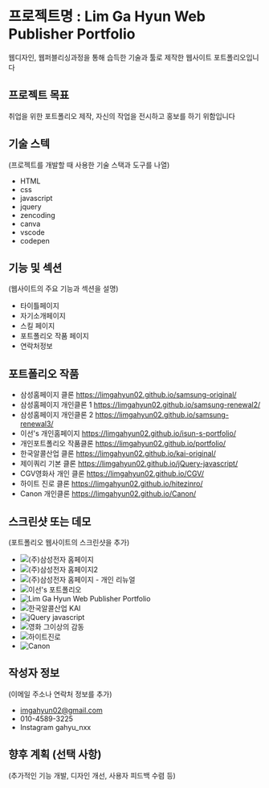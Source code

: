 # 프로젝트명 : Lim Ga Hyun Web Publisher Portfolio
웹디자인, 웹퍼블리싱과정을 통해 습득한 기술과 툴로 제작한 웹사이트 포트폴리오입니다

## 프로젝트 목표
취업을 위한 포트폴리오 제작, 자신의 작업을 전시하고 홍보를 하기 위함입니다

## 기술 스텍
(프로젝트를 개발할 때 사용한 기술 스택과 도구를 나열)
- HTML
- css
- javascript
- jquery
- zencoding
- canva
- vscode
- codepen
## 기능 및 섹션
(웹사이트의 주요 기능과 섹션을 설명)

- 타이틀페이지
- 자기소개페이지
- 스킬 페이지
- 포트폴리오 작품 페이지
- 연락처정보

## 포트폴리오 작품
- 삼성홈페이지 클론 https://limgahyun02.github.io/samsung-original/
- 삼성홈페이지 개인클론 1 https://limgahyun02.github.io/samsung-renewal2/
- 삼성홈페이지 개인클론 2 https://limgahyun02.github.io/samsung-renewal3/
- 이선's 개인홈페이지 https://limgahyun02.github.io/isun-s-portfolio/
- 개인포트폴리오 작품클론 https://limgahyun02.github.io/portfolio/
- 한국알콜산업 클론 https://limgahyun02.github.io/kai-original/
- 제이쿼리 기본 클론 https://limgahyun02.github.io/jQuery-javascript/
- CGV영화사 개인 클론 https://limgahyun02.github.io/CGV/
- 하이트 진로 클론 https://limgahyun02.github.io/hitezinro/
- Canon 개인클론 https://limgahyun02.github.io/Canon/
  
## 스크린샷 또는 데모
(포트폴리오 웹사이트의 스크린샷을 추가)
- ![(주)삼성전자 홈페이지](https://github.com/limgahyun02/portfolio/assets/142555137/9003e391-610c-4119-b7fd-8afda055b27e)
- ![(주)삼성전자 홈페이지2](https://github.com/limgahyun02/portfolio/assets/142555137/bc801510-aacd-4dc0-bbf9-08b13619d73a)
- ![(주)삼성전자 홈페이지 - 개인 리뉴얼](https://github.com/limgahyun02/portfolio/assets/142555137/6440dad2-b18e-455a-b738-765eeabe441f)
- ![이선's 포트폴리오](https://github.com/limgahyun02/portfolio/assets/142555137/61957c5c-a73e-4caa-aaab-7ee62ecd124e)
- ![Lim Ga Hyun Web Publisher Portfolio](https://github.com/limgahyun02/portfolio/assets/142555137/884504b0-0eff-4092-ad11-c61ca14157cd)
- ![한국알콜산업 KAI](https://github.com/limgahyun02/portfolio/assets/142555137/64bb3ea5-e6a1-4634-a663-27fdb935c00a)
- ![jQuery   javascript](https://github.com/limgahyun02/portfolio/assets/142555137/c0b1c71e-e9c9-4885-9bb4-5493dc5a98fc)
- ![영화 그이상의 감동](https://github.com/limgahyun02/portfolio/assets/142555137/58c1b01b-b3f1-461c-b764-5ade74607713)
- ![하이트진로](https://github.com/limgahyun02/portfolio/assets/142555137/1dfdd600-5166-490e-8a3c-168410837971)
- ![Canon](https://github.com/limgahyun02/portfolio/assets/142555137/0fc15d01-d2a9-4298-b2b3-29c6cb0225c8)

## 작성자 정보
(이메일 주소나 연락처 정보를 추가)
- imgahyun02@gmail.com
- 010-4589-3225
- Instagram gahyu_nxx
## 향후 계획 (선택 사항)
(추가적인 기능 개발, 디자인 개선, 사용자 피드백 수렴 등)
